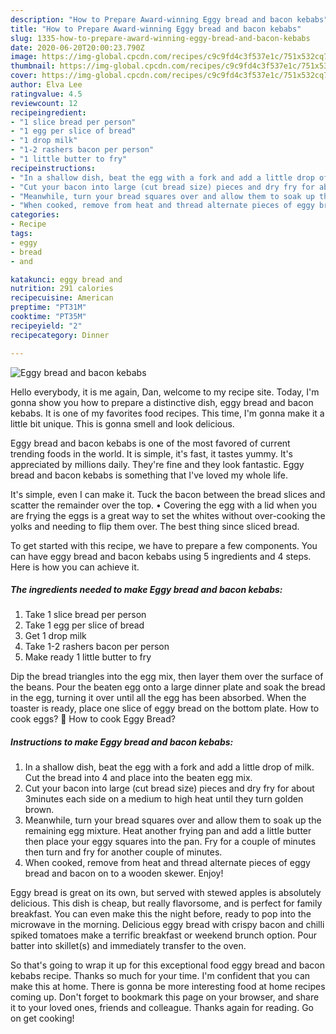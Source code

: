 ```yaml
---
description: "How to Prepare Award-winning Eggy bread and bacon kebabs"
title: "How to Prepare Award-winning Eggy bread and bacon kebabs"
slug: 1335-how-to-prepare-award-winning-eggy-bread-and-bacon-kebabs
date: 2020-06-20T20:00:23.790Z
image: https://img-global.cpcdn.com/recipes/c9c9fd4c3f537e1c/751x532cq70/eggy-bread-and-bacon-kebabs-recipe-main-photo.jpg
thumbnail: https://img-global.cpcdn.com/recipes/c9c9fd4c3f537e1c/751x532cq70/eggy-bread-and-bacon-kebabs-recipe-main-photo.jpg
cover: https://img-global.cpcdn.com/recipes/c9c9fd4c3f537e1c/751x532cq70/eggy-bread-and-bacon-kebabs-recipe-main-photo.jpg
author: Elva Lee
ratingvalue: 4.5
reviewcount: 12
recipeingredient:
- "1 slice bread per person"
- "1 egg per slice of bread"
- "1 drop milk"
- "1-2 rashers bacon per person"
- "1 little butter to fry"
recipeinstructions:
- "In a shallow dish, beat the egg with a fork and add a little drop of milk. Cut the bread into 4 and place into the beaten egg mix."
- "Cut your bacon into large (cut bread size) pieces and dry fry for about 3minutes each side on a medium to high heat until they turn golden brown."
- "Meanwhile, turn your bread squares over and allow them to soak up the remaining egg mixture. Heat another frying pan and add a little butter then place your eggy squares into the pan. Fry for a couple of minutes then turn and fry for another couple of minutes."
- "When cooked, remove from heat and thread alternate pieces of eggy bread and bacon on to a wooden skewer. Enjoy!"
categories:
- Recipe
tags:
- eggy
- bread
- and

katakunci: eggy bread and 
nutrition: 291 calories
recipecuisine: American
preptime: "PT31M"
cooktime: "PT35M"
recipeyield: "2"
recipecategory: Dinner

---
```



![Eggy bread and bacon kebabs](https://img-global.cpcdn.com/recipes/c9c9fd4c3f537e1c/751x532cq70/eggy-bread-and-bacon-kebabs-recipe-main-photo.jpg)

Hello everybody, it is me again, Dan, welcome to my recipe site. Today, I'm gonna show you how to prepare a distinctive dish, eggy bread and bacon kebabs. It is one of my favorites food recipes. This time, I'm gonna make it a little bit unique. This is gonna smell and look delicious.

Eggy bread and bacon kebabs is one of the most favored of current trending foods in the world. It is simple, it's fast, it tastes yummy. It's appreciated by millions daily. They're fine and they look fantastic. Eggy bread and bacon kebabs is something that I've loved my whole life.

It&#39;s simple, even I can make it. Tuck the bacon between the bread slices and scatter the remainder over the top. • Covering the egg with a lid when you are frying the eggs is a great way to set the whites without over-cooking the yolks and needing to flip them over. The best thing since sliced bread.


To get started with this recipe, we have to prepare a few components. You can have eggy bread and bacon kebabs using 5 ingredients and 4 steps. Here is how you can achieve it.

<!--inarticleads1-->

##### The ingredients needed to make Eggy bread and bacon kebabs:

1. Take 1 slice bread per person
1. Take 1 egg per slice of bread
1. Get 1 drop milk
1. Take 1-2 rashers bacon per person
1. Make ready 1 little butter to fry


Dip the bread triangles into the egg mix, then layer them over the surface of the beans. Pour the beaten egg onto a large dinner plate and soak the bread in the egg, turning it over until all the egg has been absorbed. When the toaster is ready, place one slice of eggy bread on the bottom plate. How to cook eggs? 🍞 How to cook Eggy Bread? 

<!--inarticleads2-->

##### Instructions to make Eggy bread and bacon kebabs:

1. In a shallow dish, beat the egg with a fork and add a little drop of milk. Cut the bread into 4 and place into the beaten egg mix.
1. Cut your bacon into large (cut bread size) pieces and dry fry for about 3minutes each side on a medium to high heat until they turn golden brown.
1. Meanwhile, turn your bread squares over and allow them to soak up the remaining egg mixture. Heat another frying pan and add a little butter then place your eggy squares into the pan. Fry for a couple of minutes then turn and fry for another couple of minutes.
1. When cooked, remove from heat and thread alternate pieces of eggy bread and bacon on to a wooden skewer. Enjoy!


Eggy bread is great on its own, but served with stewed apples is absolutely delicious. This dish is cheap, but really flavorsome, and is perfect for family breakfast. You can even make this the night before, ready to pop into the microwave in the morning. Delicious eggy bread with crispy bacon and chilli spiked tomatoes make a terrific breakfast or weekend brunch option. Pour batter into skillet(s) and immediately transfer to the oven. 

So that's going to wrap it up for this exceptional food eggy bread and bacon kebabs recipe. Thanks so much for your time. I'm confident that you can make this at home. There is gonna be more interesting food at home recipes coming up. Don't forget to bookmark this page on your browser, and share it to your loved ones, friends and colleague. Thanks again for reading. Go on get cooking!
